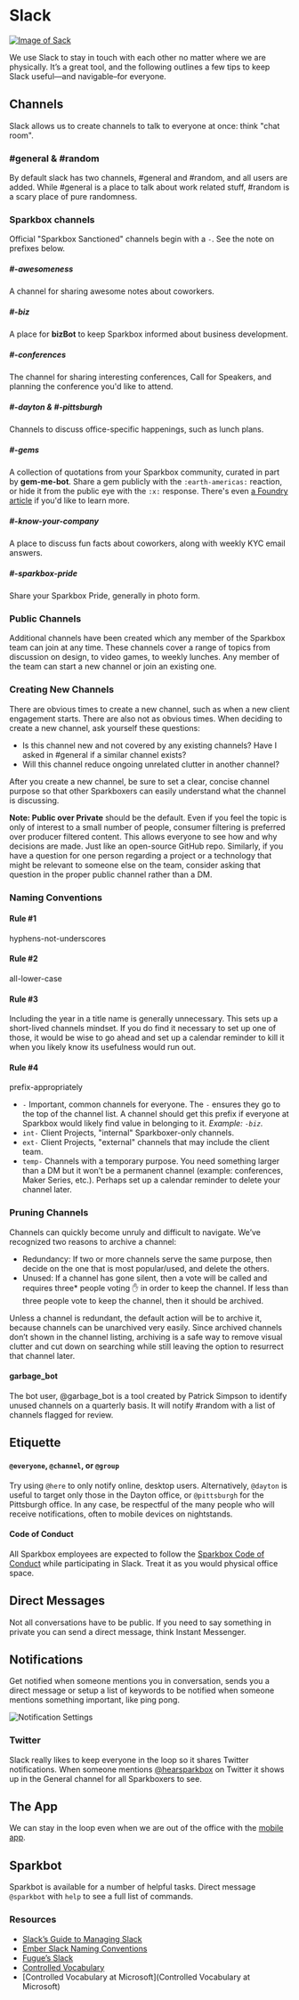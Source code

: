 Slack
========

[![Image of Sack][producti]][product]

We use Slack to stay in touch with each other no matter where we are physically. It’s a great tool, and the following outlines a few tips to keep Slack useful—and navigable–for everyone.

[product]: https://slack.com/
[producti]: http://i.imgur.com/0u1iR8W.png

## Channels

Slack allows us to create channels to talk to everyone at once: think "chat room".

### #general & #random

By default slack has two channels, #general and #random, and all users are added. While #general is a place to talk about work related stuff, #random is a scary place of pure randomness.

### Sparkbox channels
Official "Sparkbox Sanctioned" channels begin with a `-`. See the note on prefixes below.

##### #-awesomeness
A channel for sharing awesome notes about coworkers.

##### #-biz
A place for **bizBot** to keep Sparkbox informed about business development.

##### #-conferences
The channel for sharing interesting conferences, Call for Speakers, and planning the conference you'd like to attend.

##### #-dayton & #-pittsburgh
Channels to discuss office-specific happenings, such as lunch plans.

##### #-gems
A collection of quotations from your Sparkbox community, curated in part by **gem-me-bot**. Share a gem publicly with the `:earth-americas:` reaction, or hide it from the public eye with the `:x:` response. There's even [a Foundry article](https://seesparkbox.com/foundry/sparkbox_gems) if you'd like to learn more.

##### #-know-your-company
A place to discuss fun facts about coworkers, along with weekly KYC email answers.

##### #-sparkbox-pride
Share your Sparkbox Pride, generally in photo form.

### Public Channels

Additional channels have been created which any member of the Sparkbox team can join at any time. These channels cover a range of topics from discussion on design, to video games, to weekly lunches. Any member of the team can start a new channel or join an existing one.

### Creating New Channels

There are obvious times to create a new channel, such as when a new client engagement starts. There are also not as obvious times. When deciding to create a new channel, ask yourself these questions:
- Is this channel new and not covered by any existing channels? Have I asked in #general if a similar channel exists?
- Will this channel reduce ongoing unrelated clutter in another channel?

After you create a new channel, be sure to set a clear, concise channel purpose so that other Sparkboxers can easily understand what the channel is discussing.

**Note: Public over Private** should be the default. Even if you feel the topic is only of interest to a small number of people, consumer filtering is preferred over producer filtered content. This allows everyone to see how and why decisions are made. Just like an open-source GitHub repo. Similarly, if you have a question for one person regarding a project or a technology that might be relevant to someone else on the team, consider asking that question in the proper public channel rather than a DM.

### Naming Conventions

#### Rule #1
hyphens-not-underscores

#### Rule #2
all-lower-case

#### Rule #3
Including the year in a title name is generally unnecessary. This sets up a short-lived channels mindset. If you do find it necessary to set up one of those, it would be wise to go ahead and set up a calendar reminder to kill it when you likely know its usefulness would run out.

#### Rule #4
prefix-appropriately

- `-` Important, common channels for everyone.
The `-` ensures they go to the top of the channel list. A channel should get this prefix if everyone at Sparkbox would likely find value in belonging to it. *Example: `-biz`.*
- `int-` Client Projects, "internal" Sparkboxer-only channels.
- `ext-` Client Projects, "external" channels that may include the client team.
- `temp-` Channels with a temporary purpose. You need something larger than a DM but it won’t be a permanent channel (example: conferences, Maker Series, etc.). Perhaps set up a calendar reminder to delete your channel later.

### Pruning Channels

Channels can quickly become unruly and difficult to navigate. We’ve recognized two reasons to archive a channel:

- Redundancy: If two or more channels serve the same purpose, then decide on the one that is most popular/used, and delete the others.
- Unused: If a channel has gone silent, then a vote will be called and requires three* people voting :hand: in order to keep the channel. If less than three people vote to keep the channel, then it should be archived.

Unless a channel is redundant, the default action will be to archive it, because channels can be unarchived very easily. Since archived channels don’t shown in the channel listing, archiving is a safe way to remove visual clutter and cut down on searching while still leaving the option to resurrect that channel later.

#### garbage_bot

The bot user, @garbage_bot is a tool created by Patrick Simpson to identify unused channels on a quarterly basis. It will notify #random with a list of channels flagged for review.

## Etiquette
#### `@everyone`, `@channel`, or `@group`
Try using `@here` to only notify online, desktop users. Alternatively, `@dayton` is useful to target only those in the Dayton office, or `@pittsburgh` for the Pittsburgh office. In any case, be respectful of the many people who will receive notifications, often to mobile devices on nightstands.

#### Code of Conduct
All Sparkbox employees are expected to follow the [Sparkbox Code of Conduct](../../culture) while participating in Slack. Treat it as you would physical office space.

## Direct Messages

Not all conversations have to be public. If you need to say something in private you can send a direct message, think Instant Messenger.

## Notifications

Get notified when someone mentions you in conversation, sends you a direct message or setup a list of keywords to be notified when someone mentions something important, like ping pong.

![Notification Settings](slack-notifications.png "Notification Settings")

### Twitter

Slack really likes to keep everyone in the loop so it shares Twitter notifications. When someone mentions [@hearsparkbox](https://twitter.com/hearsparkbox) on Twitter it shows up in the General channel for all Sparkboxers to see.

## The App

We can stay in the loop even when we are out of the office with the [mobile app](https://itunes.apple.com/us/app/slack-team-communication/id618783545?mt=8).

## Sparkbot

Sparkbot is available for a number of helpful tasks. Direct message `@sparkbot` with `help` to see a full list of commands.

### Resources
- [Slack’s Guide to Managing Slack](https://slackhq.com/how-to-manage-your-slack-channels-38801ef651f2#.eo5pulg6t)
- [Ember Slack Naming Conventions](https://github.com/cromwellryan/embercommunity-slack-guidelines#creating-new-channels)
- [Fugue’s Slack](https://blog.fugue.co/2016-03-29-it-s-not-all-unicorns-and-rainbows-managing-slack-for-productivity.html)
- [Controlled Vocabulary](https://en.wikipedia.org/wiki/Controlled_vocabulary)
- [Controlled Vocabulary at Microsoft](Controlled Vocabulary at Microsoft)
